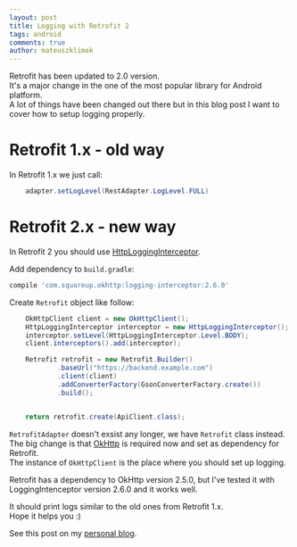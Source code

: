 ```yaml
---
layout: post
title: Logging with Retrofit 2
tags: android
comments: true
author: mateuszklimek
---
```


Retrofit has been updated to 2.0 version.<br/>
It's a major change in the one of the most popular library for Android platform.</br>
A lot of things have been changed out there but in this blog post I want to cover how to setup logging properly.

# Retrofit 1.x - old way
In Retrofit 1.x we just call:
```java
	adapter.setLogLevel(RestAdapter.LogLevel.FULL)
```

# Retrofit 2.x - new way
In Retrofit 2 you should use [HttpLoggingInterceptor](https://github.com/square/okhttp/blob/master/okhttp-logging-interceptor/src/main/java/com/squareup/okhttp/logging/HttpLoggingInterceptor.java).

Add dependency to `build.gradle`:

```groovy
compile 'com.squareup.okhttp:logging-interceptor:2.6.0'
```

Create `Retrofit` object like follow:

```java
	OkHttpClient client = new OkHttpClient();
	HttpLoggingInterceptor interceptor = new HttpLoggingInterceptor();
	interceptor.setLevel(HttpLoggingInterceptor.Level.BODY);
	client.interceptors().add(interceptor);

	Retrofit retrofit = new Retrofit.Builder()
	        .baseUrl("https://backend.example.com")
	        .client(client)
	        .addConverterFactory(GsonConverterFactory.create())
	        .build();


	return retrofit.create(ApiClient.class);
```
`RetrofitAdapter` doesn't exsist any longer, we have `Retrofit` class instead. <br/>
The big change is that [OkHttp](http://square.github.io/okhttp/) is required now and set as dependency for Retrofit.<br/>
The instance of `OkHttpClient` is the place where you should set up logging.

Retrofit has a dependency to OkHttp version 2.5.0, but I've tested it with LoggingIntenceptor version 2.6.0 and it works well.

It should print logs similar to the old ones from Retrofit 1.x.<br />
Hope it helps you :)

See this post on my [personal blog](http://mklimek.github.io/logging-with-retrofit2/).



